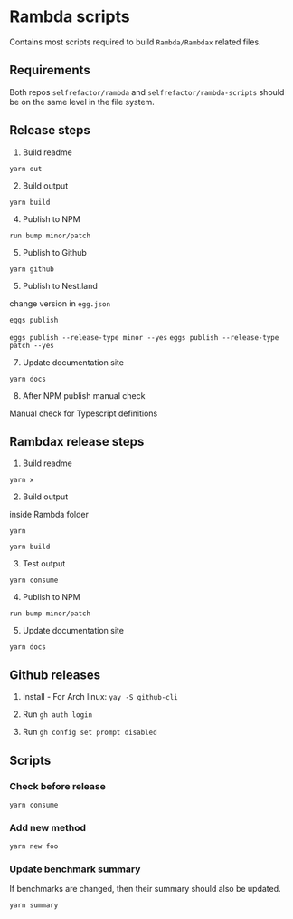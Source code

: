 # Rambda scripts

Contains most scripts required to build `Rambda/Rambdax` related files.

## Requirements

Both repos `selfrefactor/rambda` and `selfrefactor/rambda-scripts` should be on the same level in the file system.

## Release steps

1. Build readme

`yarn out`

2. Build output

`yarn build`

4. Publish to NPM

`run bump minor/patch`

5. Publish to Github

`yarn github`

5. Publish to Nest.land

change version in `egg.json`

`eggs publish`

`eggs publish --release-type minor --yes`
`eggs publish --release-type patch --yes`

7. Update documentation site

`yarn docs`

8. After NPM publish manual check

Manual check for Typescript definitions

## Rambdax release steps

1. Build readme

`yarn x`

2. Build output

inside Rambda folder

`yarn`

`yarn build`

3. Test output

`yarn consume`

4. Publish to NPM

`run bump minor/patch`

5. Update documentation site

`yarn docs`

## Github releases

1. Install - For Arch linux: `yay -S github-cli`

2. Run `gh auth login`

3. Run `gh config set prompt disabled`

## Scripts

### Check before release

`yarn consume`

### Add new method

`yarn new foo`

### Update benchmark summary

If benchmarks are changed, then their summary should also be updated.

`yarn summary`
